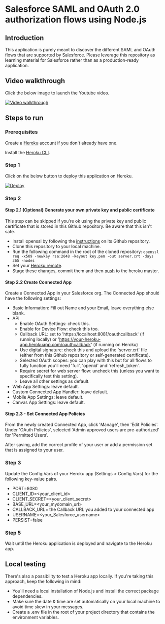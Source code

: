 # Salesforce SAML and OAuth 2.0 authorization flows using Node.js

## Introduction

This application is purely meant to discover the different SAML and OAuth flows that are supported by Salesforce.
Please leverage this repository as learning material for Salesforce rather than as a production-ready application.

## Video walkthrough

Click the below image to launch the Youtube video.

[![Video walkthrough](https://img.youtube.com/vi/iWU9hJ26WuE/0.jpg)](https://www.youtube.com/watch?v=iWU9hJ26WuE)

## Steps to run

### Prerequisites

Create a [Heroku](https://heroku.com) account if you don't already have one.

Install the [Heroku CLI](https://devcenter.heroku.com/articles/heroku-cli#download-and-install).

### Step 1

Click on the below button to deploy this application on Heroku.

[![Deploy](https://www.herokucdn.com/deploy/button.svg)](https://heroku.com/deploy)

### Step 2

#### Step 2.1 (Optional) Generate your own private key and public certificate

This step can be skipped if you're ok using the private key and public certificate that is stored in this Github repository.
Be aware that this isn't safe.

-   Install openssl by following the [instructions](https://github.com/openssl/openssl#build-and-install) on its Github repository.
-   Clone this repository to your local machine.
-   Run the following command in the root of the cloned repository: `openssl req -x509 -newkey rsa:2048 -keyout key.pem -out server.crt -days 365 -nodes`
-   Set your [Heroku remote](https://devcenter.heroku.com/articles/git#for-an-existing-heroku-app).
-   Stage these changes, commit them and then [push](https://devcenter.heroku.com/articles/git#deploying-code) to the heroku master.

#### Step 2.2 Create Connected App

Create a Connected App in your Salesforce org. The Connected App should have the following settings:

-   Basic Information: Fill out Name and your Email, leave everything else blank.
-   API
    -   Enable OAuth Settings: check this.
    -   Enable for Device Flow: check this too.
    -   Callback URL: set to 'https://localhost:8081/oauthcallback' (if running locally) or 'https://your-heroku-app.herokuapp.com/oauthcallback' (if running on Heroku)
    -   Use digital signature: check this and upload the 'server.crt' file (either from this Github repository or self-generated certificate).
    -   Selected OAuth scopes: you can play with this but for all flows to fully function you'll need 'full', 'openid' and 'refresh_token'.
    -   Require secret for web server flow: uncheck this (unless you want to specifically test this setting).
    -   Leave all other settings as default.
-   Web App Settings: leave default.
-   Custom Connected App Handler: leave default.
-   Mobile App Settings: leave default.
-   Canvas App Settings: leave default.

#### Step 2.3 - Set Connected App Policies

From the newly created Connected App, click 'Manage', then 'Edit Policies'. Under 'OAuth Policies', selected 'Admin approved users are pre-authorized' for 'Permitted Users'.

After saving, add the correct profile of your user or add a permission set that is assigned to your user.

### Step 3

Update the Config Vars of your Heroku app (Settings > Config Vars) for the following key-value pairs.

-   PORT=8080
-   CLIENT_ID=<your_client_id>
-   CLIENT_SECRET=<your_client_secret>
-   BASE_URL=<your_mydomain_url>
-   CALLBACK_URL= the Callback URL you added to your connected app
-   USERNAME=<your_Salesforce_username>
-   PERSIST=false

### Step 5

Wait until the Heroku application is deployed and navigate to the Heroku app.

## Local testing

There's also a possibility to test a Heroku app locally. If you're taking this approach, keep the following in mind:

-   You'll need a local installation of Node.js and install the correct package dependencies.
-   Make sure the date & time are set automatically on your local machine to avoid time skew in your messages.
-   Create a .env file in the root of your project directory that contains the environment variables.

